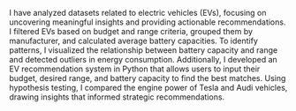 I have analyzed datasets related to electric vehicles (EVs),
focusing on uncovering meaningful insights and providing
actionable recommendations. I filtered EVs based on budget and
range criteria, grouped them by manufacturer, and calculated
average battery capacities. To identify patterns, I visualized the
relationship between battery capacity and range and detected
outliers in energy consumption. Additionally, I developed an EV
recommendation system in Python that allows users to input their
budget, desired range, and battery capacity to find the best
matches. Using hypothesis testing, I compared the engine power
of Tesla and Audi vehicles, drawing insights that informed
strategic recommendations.
